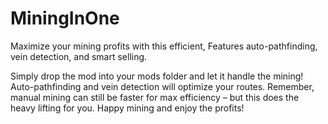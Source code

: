 # MiningInOne
Maximize your mining profits with this efficient, Features auto-pathfinding, vein detection, and smart selling.

Simply drop the mod into your mods folder and let it handle the mining! Auto-pathfinding and vein detection will optimize your routes. Remember, manual mining can still be faster for max efficiency – but this does the heavy lifting for you. Happy mining and enjoy the profits!  

